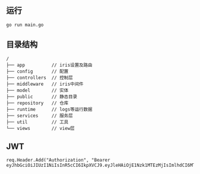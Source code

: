 ## 运行

    go run main.go

## 目录结构

    /
    ├── app          // iris设置及路由
    ├── config       // 配置
    ├── controllers  // 控制层
    ├── middleware   // iris中间件
    ├── model        // 实体
    ├── public       // 静态目录
    ├── repository   // 仓库
    ├── runtime      // logs等运行数据
    ├── services     // 服务层
    ├── util         // 工具
    └── views        // view层


## JWT

    req.Header.Add("Authorization", "Bearer eyJhbGciOiJIUzI1NiIsInR5cCI6IkpXVCJ9.eyJleHAiOjE1Nzk1MTEzMjIsImlhdCI6MTU3OTUxMDEyMiwiaXNzIjoiaXJpcyIsInVzZXJJZCI6MSwidXNlck5hbWUiOiIxMTEifQ.ifxdsBxc7cyekPXnmMYLc1P2Wur7ssGiI51Q45WPass")